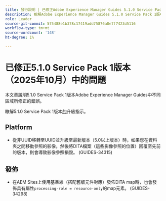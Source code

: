 ```yaml
---
title: 發行說明 | 已修正Adobe Experience Manager Guides 5.1.0 Service Pack 1版本中的問題
description: 瞭解Adobe Experience Manager Guides 5.1.0 Service Pack 1版中的錯誤修正
role: Leader
source-git-commit: 575488e1b378c17419add75876a8e7f7423d5116
workflow-type: tm+mt
source-wordcount: '148'
ht-degree: 1%

---
```


# 已修正5.1.0 Service Pack 1版本（2025年10月）中的問題


本文章說明5.1.0 Service Pack 1版本Adobe Experience Manager Guides中不同區域所修正的錯誤。

瞭解5.1.0 Service Pack 1版本[的](upgrade-instructions-5-1-0-sp1.md)升級指示。


## Platform

- 從非UUID移轉至UUID並升級至最新版本（5.0以上版本）時，如果您在資料夾之間移動參照的影像，然後將DITA檔案（這些影像參照的位置）回覆至先前的版本，則會導致影像參照損毀。 (GUIDES-34315)

## 發佈

- 在AEM Sites上使用基準線（搭配舊版元件對應）發佈DITA map時，也會發佈具有屬性`processing-role = resource-only`的map元素。 (GUIDES-34298)
